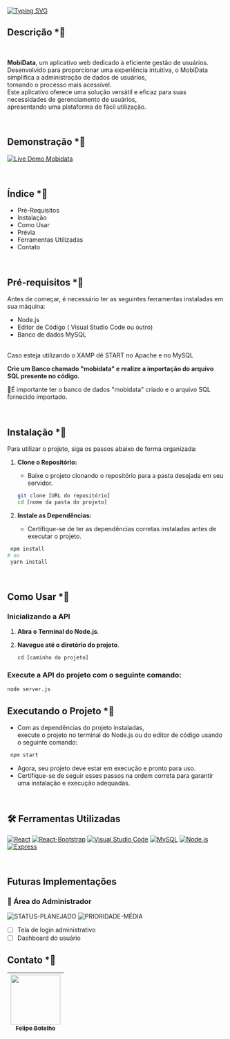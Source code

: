[![Typing SVG](https://readme-typing-svg.demolab.com?font=Fira+Code&size=33&pause=1000&color=006494&random=false&width=435&lines=MobiData)](https://git.io/typing-svg)

## Descrição *⃣

<br>

**MobiData**, um aplicativo web dedicado à eficiente gestão de usuários. <br>
Desenvolvido para proporcionar uma experiência intuitiva, o MobiData simplifica a administração de dados de usuários, <br>
tornando o processo mais acessível.<br>
Este aplicativo oferece uma solução versátil e eficaz para suas necessidades de gerenciamento de usuários, <br> 
apresentando uma plataforma de fácil utilização.  

<br>

 ## Demonstração *⃣

[![Live Demo Mobidata](https://img.shields.io/badge/🚀_Live_Demo-FF6B6B?style=for-the-badge&logo=vercel&logoColor=white)](https://mobidata2-0.vercel.app)


<br> 

## Índice *⃣
- Pré-Requisitos
- Instalação
- Como Usar
- Prévia
- Ferramentas Utilizadas
- Contato

<br>

## Pré-requisitos *⃣
Antes de começar, é necessário ter as seguintes
ferramentas instaladas em sua máquina:

- Node.js <br>
- Editor de Código ( Visual Studio Code ou outro) <br>
- Banco de dados MySQL <br>

<br>
Caso esteja utilizando o XAMP dê START no Apache e no MySQL

<br>

**Crie um Banco chamado "mobidata" e realize a importação do arquivo SQL presente no código.**

🔹É importante ter o banco de dados "mobidata" criado e o arquivo SQL fornecido importado.

<br>

## Instalação *⃣

Para utilizar o projeto, siga os passos abaixo de forma organizada:

1. **Clone o Repositório:**
   - Baixe o projeto clonando o repositório para a pasta desejada em seu servidor.

   ```bash
   git clone [URL do repositório]
   cd [nome da pasta do projeto]
   ````

2. **Instale as Dependências:**
   - Certifique-se de ter as dependências corretas instaladas antes de executar o projeto.

 ```bash
  npm install
# ou
  yarn install
   ````

<br>

## Como Usar *⃣
### Inicializando a API

1. **Abra o Terminal do Node.js**.
2. **Navegue até o diretório do projeto**.

   ``
cd [caminho do projeto]
``


### Execute a API do projeto com o seguinte comando:
   ```bash
node server.js
``````

## Executando o Projeto *⃣
- Com as dependências do projeto instaladas, <br> execute o projeto no terminal do Node.js ou do editor de código usando o seguinte comando:

 ```bash
  npm start
   ````

- Agora, seu projeto deve estar em execução e pronto para uso.<br>
-  Certifique-se de seguir esses passos na ordem correta para garantir uma instalação e execução adequadas.

<br>


## 🛠️ Ferramentas Utilizadas 
[![React](https://img.shields.io/badge/React-61DAFB?style=flat&logo=react&logoColor=white)](https://reactjs.org/)
[![React-Bootstrap](https://img.shields.io/badge/React_Bootstrap-563D7C?style=flat&logo=bootstrap&logoColor=white)](https://react-bootstrap.github.io/)
[![Visual Studio Code](https://img.shields.io/badge/Visual_Studio_Code-007ACC?style=flat&logo=visual-studio-code&logoColor=white)](https://code.visualstudio.com/)
[![MySQL](https://img.shields.io/badge/MySQL-4479A1?style=flat&logo=mysql&logoColor=white)](https://www.mysql.com/)
[![Node.js](https://img.shields.io/badge/Node.js-339933?style=flat&logo=node.js&logoColor=white)](https://nodejs.org/)
[![Express](https://img.shields.io/badge/Express-000000?style=flat&logo=express&logoColor=white)](https://expressjs.com/)

<br>

## Futuras Implementações
### 🔐 Área do Administrador
![STATUS-PLANEJADO](https://img.shields.io/badge/STATUS-PLANEJADO-blue?style=flat-square) ![PRIORIDADE-MÉDIA](https://img.shields.io/badge/PRIORIDADE-MÉDIA-orange?style=flat-square)

- [ ] Tela de login administrativo
- [ ] Dashboard do usuário

## Contato *⃣
| [<img src="https://avatars.githubusercontent.com/u/121906659?v=4" width=115><br><sub>Felipe Botelho</sub>](https://www.linkedin.com/in/felipe-botelho-167554255/) | 
| :---: | 

  
